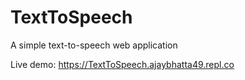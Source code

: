 # TextToSpeech
A simple text-to-speech web application

Live demo: https://TextToSpeech.ajaybhatta49.repl.co

